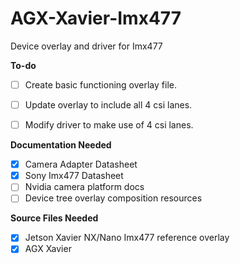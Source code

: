 # AGX-Xavier-Imx477
Device overlay and driver for Imx477

**To-do**

- [ ] Create basic functioning overlay file.
- [ ] Update overlay to include all 4 csi lanes.
- [ ] Modify driver to make use of 4 csi lanes.


**Documentation Needed**

- [x] Camera Adapter Datasheet
- [x] Sony Imx477 Datasheet
- [ ] Nvidia camera platform docs
- [ ] Device tree overlay composition resources

**Source Files Needed**

- [x] Jetson Xavier NX/Nano Imx477 reference overlay
- [x] AGX Xavier 
